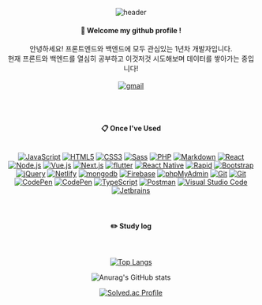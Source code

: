 <div align="center"> 

 
![header](https://capsule-render.vercel.app/api?type=Waving&color=0:000000,100:ffd900&height=250&text=Wolves&fontSize=60&animation=blink&fontColor=ffffff&fontAlignY=20&desc=Beginner%20Coder&descSize=15)
  
####  :wave: Welcome my github profile !
안녕하세요! 프론트엔드와 백엔드에 모두 관심있는 1년차 개발자입니다.  <br/>
현재 프론트와 백엔드를 열심히 공부하고 이것저것 시도해보며 데이터를 쌓아가는 중입니다!<br/><br/>
  <a href="#"><img alt="gmail" src="https://img.shields.io/badge/Gmail-EA4335?style=flat&logo=gmail&logoColor=white"></a>

  
 <br/>
 <br/>
  
####  :clipboard: Once I've Used 
  
 <br/>
<div>
  <a href="#"><img alt="JavaScript" src="https://img.shields.io/badge/JavaScript-F7DF1E?style=flat&logo=JavaScript&logoColor=white"></a>
  <a href="#"><img alt="HTML5" src="https://img.shields.io/badge/HTML5-E34F26?logo=HTML5&logoColor=white"></a>
  <a href="#"><img alt="CSS3" src="https://img.shields.io/badge/CSS3-1572B6?logo=CSS3&logoColor=white"></a>
  <a href="#"><img alt="Sass" src="https://img.shields.io/badge/Sass-CC6699?logo=Sass&logoColor=white"></a>
  <a href="#"><img alt="PHP" src="https://img.shields.io/badge/PHP-777BB4?logo=PHP&logoColor=white"></a>
  <a href="#"><img alt="Markdown" src="https://img.shields.io/badge/Markdown-000?logo=Markdown&logoColor=white"></a>
  <a href="#"><img alt="React" src="https://img.shields.io/badge/React-61DAFB?logo=React&logoColor=white"></a>
  <a href="#"><img alt="Node.js" src="https://img.shields.io/badge/Node.js-339933?logo=Node.js&logoColor=white"></a>
  <a href="#"><img alt="Vue.js" src="https://img.shields.io/badge/Vue.js-4FC08D?logo=Vue.js&logoColor=white"></a>
  <a href="#"><img alt="Next.js" src="https://img.shields.io/badge/Next.js-000?logo=Next.js&logoColor=white"></a>
  <a href="#"><img alt="flutter" src="https://img.shields.io/badge/Flutter-02569B?style=flat-square&logo=flutter&logoColor=white"/></a>
  <a href="#"><img alt="React Native" src="https://img.shields.io/badge/React Native-61DAFB?style=flat-square&logo=React&logoColor=black"/></a>
  <a href="#"><img alt="Rapid" src="https://img.shields.io/badge/Rapid-0055DA?logo=Rapid&logoColor=white"></a>
  <a href="#"><img alt="Bootstrap" src="https://img.shields.io/badge/Bootstrap-7952B3?logo=Bootstrap&logoColor=white"></a>
  <a href="#"><img alt="jQuery" src="https://img.shields.io/badge/jQuery-0769AD?logo=jQuery&logoColor=white"></a>
  <a href="#"><img alt="Netlify" src="https://img.shields.io/badge/Netlify-00C7B7?logo=Netlify&logoColor=white"></a>
  <a href="#"><img alt="mongodb" src="https://img.shields.io/badge/mongodb-47A248?logo=mongodb&logoColor=white"></a>
  <a href="#"><img alt="Firebase" src="https://img.shields.io/badge/Firebase-FFCA28?logo=Firebase&logoColor=white"></a>
  <a href="#"><img alt="phpMyAdmin" src="https://img.shields.io/badge/phpMyAdmin-6C78AF?logo=phpMyAdmin&logoColor=white"></a>
<!--   <a href="#"><img alt="Adobe" src="https://img.shields.io/badge/Adobe-FF0000?logo=Adobe&logoColor=white"></a> -->
  <a href="#"><img alt="Git" src="https://img.shields.io/badge/Git-F05032?logo=Git&logoColor=white"></a>
  <a href="#"><img alt="Git" src="https://img.shields.io/badge/mdnwebdocs-000000?logo=mdnwebdocs&logoColor=white"></a>
  <a href="#"><img alt="CodePen" src="https://img.shields.io/badge/CodePen-000?logo=CodePen&logoColor=white"></a>
  <a href="#"><img alt="CodePen" src="https://img.shields.io/badge/swiper-6332F6?logo=swiper&logoColor=white"></a>
  <a href="#"><img alt="TypeScript" src="https://img.shields.io/badge/TypeScript-3178C6?logo=TypeScript&logoColor=white"></a>
  <a href="#"><img alt="Postman" src="https://img.shields.io/badge/Postman-FF6C37?logo=Postman&logoColor=white"></a>
  <a href="#"><img alt="Visual Studio Code" src="https://img.shields.io/badge/Visual Studio Code-007ACC?logo=Visual Studio Code&logoColor=white"></a>
  <a href="#"><img alt="Jetbrains" src="https://img.shields.io/badge/Jetbrains-000?logo=Jetbrains&logoColor=white"></a>
</div>
 
   <br/>
   <br/>
 
#### :pencil2: Study log
 
  <br/>
  
[![Top Langs](https://github-readme-stats.vercel.app/api/top-langs/?username=kiwowki&layout=compact)](https://github.com/kiwowki/github-readme-stats)
  
![Anurag's GitHub stats](https://github-readme-stats.vercel.app/api?username=kiwowki&show_icons=true&theme=dark)

[![Solved.ac Profile](http://mazassumnida.wtf/api/generate_badge?boj=kiwowki)](https://solved.ac/kiwowki)<br/>
</div>
